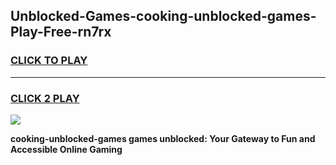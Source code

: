 
## Unblocked-Games-cooking-unblocked-games-Play-Free-rn7rx
<h3>
<a href="https://premium76.site?title=cooking-unblocked-games&ref=19M">CLICK TO PLAY</a></h3>
<hr>

<h3>
<a href="https://premium76.site?title=cooking-unblocked-games&ref=19M">CLICK 2 PLAY</a>
  
</h3>

<a href="https://premium76.site?title=cooking-unblocked-games&ref=19M"><img src="https://clearcache.store/games.png"></a>


**cooking-unblocked-games games unblocked: Your Gateway to Fun and Accessible Online Gaming**
